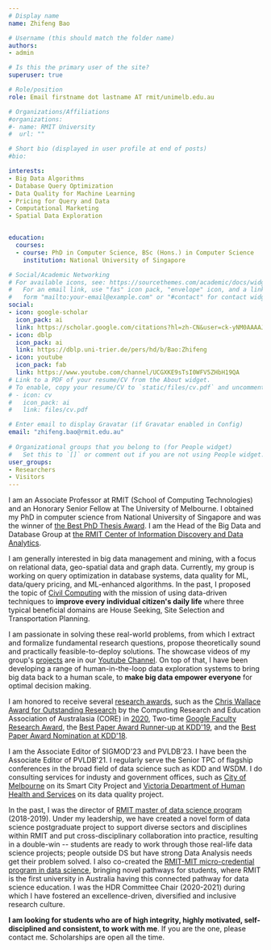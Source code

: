 ```yaml
---
# Display name
name: Zhifeng Bao

# Username (this should match the folder name)
authors:
- admin

# Is this the primary user of the site?
superuser: true

# Role/position
role: Email firstname dot lastname AT rmit/unimelb.edu.au

# Organizations/Affiliations
#organizations:
#- name: RMIT University
#  url: ""

# Short bio (displayed in user profile at end of posts)
#bio:

interests:
- Big Data Algorithms
- Database Query Optimization
- Data Quality for Machine Learning
- Pricing for Query and Data
- Computational Marketing
- Spatial Data Exploration


education:
  courses:
  - course: PhD in Computer Science, BSc (Hons.) in Computer Science
    institution: National University of Singapore

# Social/Academic Networking
# For available icons, see: https://sourcethemes.com/academic/docs/widgets/#icons
#   For an email link, use "fas" icon pack, "envelope" icon, and a link in the
#   form "mailto:your-email@example.com" or "#contact" for contact widget.
social:
- icon: google-scholar
  icon_pack: ai
  link: https://scholar.google.com/citations?hl=zh-CN&user=ck-yNM0AAAAJ
- icon: dblp
  icon_pack: ai
  link: https://dblp.uni-trier.de/pers/hd/b/Bao:Zhifeng
- icon: youtube
  icon_pack: fab
  link: https://www.youtube.com/channel/UCGXKE9sTsI0WFV5ZHbH19QA
# Link to a PDF of your resume/CV from the About widget.
# To enable, copy your resume/CV to `static/files/cv.pdf` and uncomment the lines below.  
# - icon: cv
#   icon_pack: ai
#   link: files/cv.pdf

# Enter email to display Gravatar (if Gravatar enabled in Config)
email: "zhifeng.bao@rmit.edu.au"
  
# Organizational groups that you belong to (for People widget)
#   Set this to `[]` or comment out if you are not using People widget.  
user_groups:
- Researchers
- Visitors
---
```


I am an Associate Professor at RMIT (School of Computing Technologies) and an Honorary Senior Fellow at The University of Melbourne. I obtained my PhD in computer science from National University of Singapore and was the winner of [the Best PhD Thesis Award](https://www.comp.nus.edu.sg/programmes/pg/awards/). I am the Head of the Big Data and Database Group at [the RMIT Center of Information Discovery and Data Analytics](https://www.rmit.edu.au/research/research-institutes-centres-and-groups/research-centres/centre-for-information-discovery). 

I am generally interested in big data management and mining, with a focus on relational data, geo-spatial data and graph data. Currently, my group is working on query optimization in database systems, data quality for ML, data/query pricing, and ML-enhanced algorithms. In the past, I proposed the topic of [Civil Computing](http://civilcomputing.co/) with the mission of using data-driven techniques to **improve every individual citizen's daily life** where three typical beneficial domains are House Seeking, Site Selection and Transportation Planning. 

I am passionate in solving these real-world problems, from which I extract and formalize fundamental research questions, propose theoretically sound and practically feasible-to-deploy solutions. The showcase videos of my group's [projects](https://baozhifeng.net/project2/) are in our [Youtube Channel](https://www.youtube.com/channel/UCGXKE9sTsI0WFV5ZHbH19QA). On top of that, I have been developing a range of human-in-the-loop data exploration systems to bring big data back to a human scale, to **make big data empower everyone** for optimal decision making. 


I am honored to receive several [research awards](https://baozhifeng.net/awards/), such as the [Chris Wallace Award for Outstanding Research](https://www.core.edu.au/the-chris-wallace-award-for-outstanding-research-contributio) by the Computing Research and Education Association of Australasia (CORE) in [2020](https://mailchi.mp/b3bed90720c3/zz4597ittf-4168873?e=4f86ee5536), Two-time [Google Faculty Research Award](https://research.google/outreach/past-programs/faculty-research-awards/), the [Best Paper Award Runner-up at KDD'19](https://www.kdd.org/awards/view/2019-sigkdd-best-paper-award-winners), and the [Best Paper Award Nomination at KDD'18](https://dl.acm.org/toc/tkdd/2020/14/5#sec1).

I am the Associate Editor of SIGMOD'23 and PVLDB'23. I have been the Associate Editor of PVLDB'21. I regularly serve the Senior TPC of flagship conferences in the broad field of data science such as KDD and WSDM. I do consulting services for industy and government offices, such as [City of Melbourne](https://www.melbourne.vic.gov.au/about-melbourne/melbourne-profile/smart-city/citylab/Pages/citylab.aspx) on its Smart City Project and [Victoria Department of Human Health and Services](https://www.dhhs.vic.gov.au/) on its data quality project. 

In the past, I was the director of [RMIT master of data science program](https://www.rmit.edu.au/study-with-us/levels-of-study/postgraduate-study/masters-by-coursework/master-of-data-science-mc267) (2018-2019). Under my leadership, we have created a novel form of data science postgraduate project to support diverse sectors and disciplines within RMIT and put cross-disciplinary collaboration into practice, resulting in a double-win -- students are ready to work through those real-life data science projects; people outside DS but have strong Data Analysis needs get their problem solved. I also co-created the [RMIT-MIT micro-credential program in data science](https://www.rmit.edu.au/news/all-news/2018/jun/new-pathways-created-between-two-leading-universities), bringing novel pathways for students, where RMIT is the first university in Australia having this connected pathway for data science education. I was the HDR Committee Chair (2020-2021) during which I have fostered an excellence-driven, diversified and inclusive research culture.

**I am looking for students who are of high integrity, highly motivated, self-disciplined and consistent, to work with me**. If you are the one, please contact me. Scholarships are open all the time.
